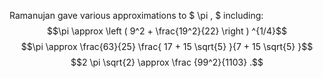 Ramanujan gave various approximations to $ \pi , $ including:
$$\pi \approx \left ( 9^2 + \frac{19^2}{22} \right ) ^{1/4}$$
$$\pi \approx \frac{63}{25} \frac{ 17 + 15 \sqrt{5} }{7 + 15 \sqrt{5} }$$
$$2 \pi \sqrt{2} \approx \frac {99^2}{1103} .$$
